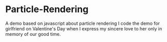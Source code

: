 # Particle-Rendering
A demo based on javascript about particle rendering 
I code the demo for girlfriend on Valentine's Day when I express my sincere love to her only in memory of our good time.
